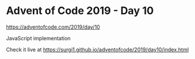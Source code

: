 # Advent of Code 2019 - Day 10

https://adventofcode.com/2019/day/10

JavaScript implementation

Check it live at https://surgi1.github.io/adventofcode/2019/day10/index.html